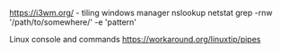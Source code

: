 https://i3wm.org/ - tiling windows manager
nslookup
netstat
grep -rnw '/path/to/somewhere/' -e 'pattern'

Linux console and commands
https://workaround.org/linuxtip/pipes
